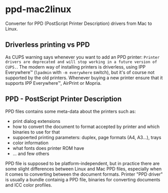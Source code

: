 # ppd-mac2linux

Converter for PPD (PostScript Printer Description) drivers from Mac to Linux.

## Driverless printing vs PPD

As CUPS warning says whenever you want to add an PPD printer: ```Printer drivers are deprecated and will stop working in a future version of CUPS.```. The modern way of installing printers is driverless, using IPP Everywhere™ (```lpadmin``` with ```-m everywhere``` switch), but it's of course not supported by the old printers. Whenever buying a new printer ensure that it supports IPP Everywhere™, AirPrint or Mopria.

## PPD - PostScript Printer Description

PPD files contains some meta-data about the printers such as:

* print dialog extensions
* how to convert the document to format accepted by printer and which binaries to use for that
* suppoerted printing parameters: duplex, page formats (A4, A3...), trays
* color information
* what fonts does printer ROM have
* ... and few others

PPD file is supposed to be platform-independent, but in practice there are some slight differences between Linux and Mac PPD files, especially when it comes to converting between the document formats. Printer "PPD driver" is usually a bundle containig a PPD file, binaries for converting documents and ICC color profiles.

